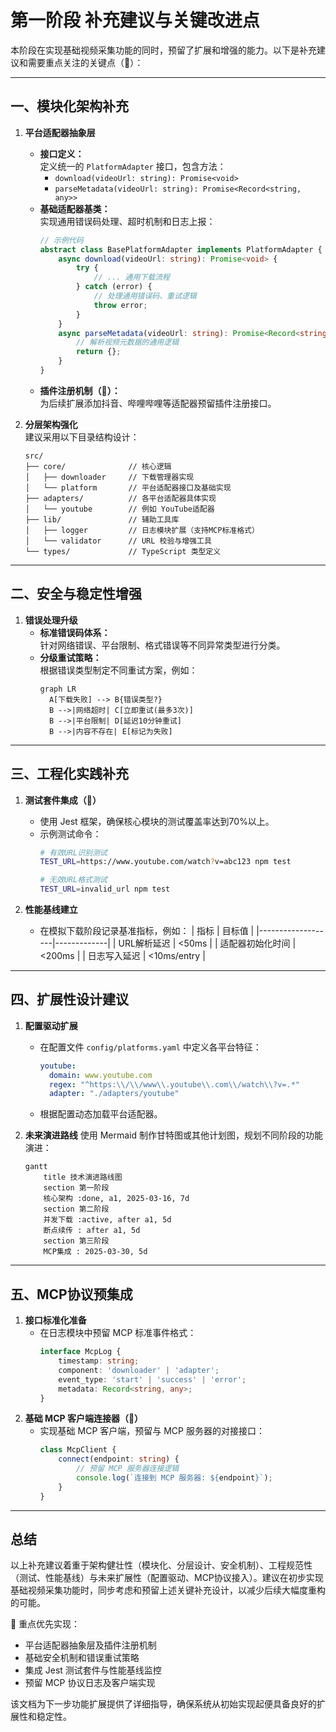 # 第一阶段 补充建议与关键改进点

本阶段在实现基础视频采集功能的同时，预留了扩展和增强的能力。以下是补充建议和需要重点关注的关键点（🌟）：

---

## 一、模块化架构补充

1. **平台适配器抽象层**
   - **接口定义：**  
     定义统一的 `PlatformAdapter` 接口，包含方法：
     - `download(videoUrl: string): Promise<void>`
     - `parseMetadata(videoUrl: string): Promise<Record<string, any>>`
   - **基础适配器基类：**  
     实现通用错误码处理、超时机制和日志上报：
     ```typescript
     // 示例代码
     abstract class BasePlatformAdapter implements PlatformAdapter {
         async download(videoUrl: string): Promise<void> {
             try {
                 // ... 通用下载流程
             } catch (error) {
                 // 处理通用错误码、重试逻辑
                 throw error;
             }
         }
         async parseMetadata(videoUrl: string): Promise<Record<string, any>> {
             // 解析视频元数据的通用逻辑
             return {};
         }
     }
     ```
   - **插件注册机制（🌟）：**  
     为后续扩展添加抖音、哔哩哔哩等适配器预留插件注册接口。

2. **分层架构强化**  
   建议采用以下目录结构设计：
   ```plaintext
   src/
   ├── core/              // 核心逻辑
   │   ├── downloader     // 下载管理器实现
   │   └── platform       // 平台适配器接口及基础实现
   ├── adapters/          // 各平台适配器具体实现
   │   └── youtube        // 例如 YouTube适配器
   ├── lib/               // 辅助工具库
   │   ├── logger         // 日志模块扩展（支持MCP标准格式）
   │   └── validator      // URL 校验与增强工具
   └── types/             // TypeScript 类型定义
   ```

---

## 二、安全与稳定性增强


1. **错误处理升级**
   - **标准错误码体系：**  
     针对网络错误、平台限制、格式错误等不同异常类型进行分类。
   - **分级重试策略：**  
     根据错误类型制定不同重试方案，例如：
     ```mermaid
     graph LR
       A[下载失败] --> B{错误类型?}
       B -->|网络超时| C[立即重试(最多3次)]
       B -->|平台限制| D[延迟10分钟重试]
       B -->|内容不存在| E[标记为失败]
     ```

---

## 三、工程化实践补充

1. **测试套件集成（🌟）**
   - 使用 Jest 框架，确保核心模块的测试覆盖率达到70%以上。
   - 示例测试命令：
     ```bash
     # 有效URL识别测试
     TEST_URL=https://www.youtube.com/watch?v=abc123 npm test

     # 无效URL格式测试
     TEST_URL=invalid_url npm test
     ```

2. **性能基线建立**
   - 在模拟下载阶段记录基准指标，例如：
     | 指标              | 目标值       |
     |-------------------|-------------|
     | URL解析延迟       | <50ms       |
     | 适配器初始化时间   | <200ms      |
     | 日志写入延迟      | <10ms/entry |

---

## 四、扩展性设计建议

1. **配置驱动扩展**
   - 在配置文件 `config/platforms.yaml` 中定义各平台特征：
     ```yaml
     youtube:
       domain: www.youtube.com
       regex: "^https:\\/\\/www\\.youtube\\.com\\/watch\\?v=.*"
       adapter: "./adapters/youtube"
     ```
   - 根据配置动态加载平台适配器。

2. **未来演进路线**
   使用 Mermaid 制作甘特图或其他计划图，规划不同阶段的功能演进：
   ```mermaid
   gantt
       title 技术演进路线图
       section 第一阶段
       核心架构 :done, a1, 2025-03-16, 7d
       section 第二阶段
       并发下载 :active, after a1, 5d
       断点续传 : after a1, 5d
       section 第三阶段
       MCP集成 : 2025-03-30, 5d
   ```

---

## 五、MCP协议预集成

1. **接口标准化准备**
   - 在日志模块中预留 MCP 标准事件格式：
     ```typescript
     interface McpLog {
         timestamp: string;
         component: 'downloader' | 'adapter';
         event_type: 'start' | 'success' | 'error';
         metadata: Record<string, any>;
     }
     ```
2. **基础 MCP 客户端连接器（🌟）**
   - 实现基础 MCP 客户端，预留与 MCP 服务器的对接接口：
     ```typescript
     class McpClient {
         connect(endpoint: string) {
             // 预留 MCP 服务器连接逻辑
             console.log(`连接到 MCP 服务器: ${endpoint}`);
         }
     }
     ```

---

## 总结

以上补充建议着重于架构健壮性（模块化、分层设计、安全机制）、工程规范性（测试、性能基线）与未来扩展性（配置驱动、MCP协议接入）。建议在初步实现基础视频采集功能时，同步考虑和预留上述关键补充设计，以减少后续大幅度重构的可能。

🌟 重点优先实现：
- 平台适配器抽象层及插件注册机制
- 基础安全机制和错误重试策略
- 集成 Jest 测试套件与性能基线监控
- 预留 MCP 协议日志及客户端实现

该文档为下一步功能扩展提供了详细指导，确保系统从初始实现起便具备良好的扩展性和稳定性。
